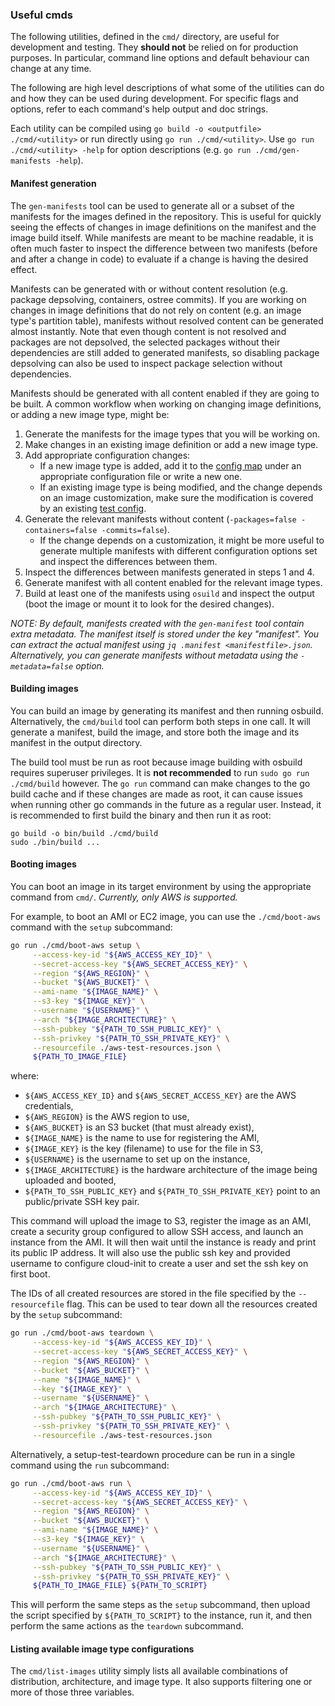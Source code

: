 ### Useful cmds

The following utilities, defined in the `cmd/` directory, are useful for
development and testing. They **should not** be relied on for production
purposes. In particular, command line options and default behaviour can change
at any time.

The following are high level descriptions of what some of the utilities can do
and how they can be used during development. For specific flags and options,
refer to each command's help output and doc strings.

Each utility can be compiled using `go build -o <outputfile> ./cmd/<utility>`
or run directly using `go run ./cmd/<utility>`. Use `go run ./cmd/<utility>
-help` for option descriptions (e.g. `go run ./cmd/gen-manifests -help`).

#### Manifest generation

The `gen-manifests` tool can be used to generate all or a subset of the
manifests for the images defined in the repository. This is useful for quickly
seeing the effects of changes in image definitions on the manifest and the
image build itself. While manifests are meant to be machine readable, it is
often much faster to inspect the difference between two manifests (before and
after a change in code) to evaluate if a change is having the desired effect.

Manifests can be generated with or without content resolution (e.g. package
depsolving, containers, ostree commits). If you are working on changes in image
definitions that do not rely on content (e.g. an image type's partition table),
manifests without resolved content can be generated almost instantly. Note that
even though content is not resolved and packages are not depsolved, the
selected packages without their dependencies are still added to generated
manifests, so disabling package depsolving can also be used to inspect package
selection without dependencies.

Manifests should be generated with all content enabled if they are going to be
built. A common workflow when working on changing image definitions, or adding
a new image type, might be:
1. Generate the manifests for the image types that you will be working on.
2. Make changes in an existing image definition or add a new image type.
3. Add appropriate configuration changes:
    - If a new image type is added, add it to the [config
      map](https://github.com/osbuild/images/tree/main/docs/developer/test/config-map.json) under an appropriate configuration file or
      write a new one.
    - If an existing image type is being modified, and the change depends on an
      image customization, make sure the modification is covered by an existing
      [test config](https://github.com/osbuild/images/tree/main/docs/developer/test/configs).
4. Generate the relevant manifests without content (`-packages=false
   -containers=false -commits=false`).
    - If the change depends on a customization, it might be more useful to
      generate multiple manifests with different configuration options set and
      inspect the differences between them.
5. Inspect the differences between manifests generated in steps 1 and 4.
6. Generate manifest with all content enabled for the relevant image types.
7. Build at least one of the manifests using `osuild` and inspect the output
   (boot the image or mount it to look for the desired changes).

_NOTE: By default, manifests created with the `gen-manifest` tool contain extra
metadata. The manifest itself is stored under the key "manifest". You can
extract the actual manifest using `jq .manifest
<manifestfile>.json`. Alternatively, you can generate manifests without
metadata using the `-metadata=false` option._

#### Building images

You can build an image by generating its manifest and then running
osbuild. Alternatively, the `cmd/build` tool can perform both steps in one
call. It will generate a manifest, build the image, and store both the image
and its manifest in the output directory.

The build tool must be run as root because image building with osbuild requires
superuser privileges. It is **not recommended** to run `sudo go run
./cmd/build` however. The `go run` command can make changes to the go build
cache and if these changes are made as root, it can cause issues when running
other go commands in the future as a regular user. Instead, it is recommended
to first build the binary and then run it as root:
```
go build -o bin/build ./cmd/build
sudo ./bin/build ...
```

#### Booting images

You can boot an image in its target environment by using the appropriate
command from `cmd/`. _Currently, only AWS is supported._

For example, to boot an AMI or EC2 image, you can use the `./cmd/boot-aws`
command with the `setup` subcommand:
```bash
go run ./cmd/boot-aws setup \
     --access-key-id "${AWS_ACCESS_KEY_ID}" \
     --secret-access-key "${AWS_SECRET_ACCESS_KEY}" \
     --region "${AWS_REGION}" \
     --bucket "${AWS_BUCKET}" \
     --ami-name "${IMAGE_NAME}" \
     --s3-key "${IMAGE_KEY}" \
     --username "${USERNAME}" \
     --arch "${IMAGE_ARCHITECTURE}" \
     --ssh-pubkey "${PATH_TO_SSH_PUBLIC_KEY}" \
     --ssh-privkey "${PATH_TO_SSH_PRIVATE_KEY}" \
     --resourcefile ./aws-test-resources.json \
     ${PATH_TO_IMAGE_FILE}
```
where:
- `${AWS_ACCESS_KEY_ID}` and `${AWS_SECRET_ACCESS_KEY}` are the AWS credentials,
- `${AWS_REGION}` is the AWS region to use,
- `${AWS_BUCKET}` is an S3 bucket (that must already exist),
- `${IMAGE_NAME}` is the name to use for registering the AMI,
- `${IMAGE_KEY}` is the key (filename) to use for the file in S3,
- `${USERNAME}` is the username to set up on the instance,
- `${IMAGE_ARCHITECTURE}` is the hardware architecture of the image being
  uploaded and booted,
- `${PATH_TO_SSH_PUBLIC_KEY}` and `${PATH_TO_SSH_PRIVATE_KEY}` point to an
  public/private SSH key pair.

This command will upload the image to S3, register the image as an AMI, create
a security group configured to allow SSH access, and launch an instance from
the AMI. It will then wait until the instance is ready and print its public IP
address. It will also use the public ssh key and provided username to configure
cloud-init to create a user and set the ssh key on first boot.

The IDs of all created resources are stored in the file specified by the
`--resourcefile` flag. This can be used to tear down all the resources created
by the `setup` subcommand:
```bash
go run ./cmd/boot-aws teardown \
     --access-key-id "${AWS_ACCESS_KEY_ID}" \
     --secret-access-key "${AWS_SECRET_ACCESS_KEY}" \
     --region "${AWS_REGION}" \
     --bucket "${AWS_BUCKET}" \
     --name "${IMAGE_NAME}" \
     --key "${IMAGE_KEY}" \
     --username "${USERNAME}" \
     --arch "${IMAGE_ARCHITECTURE}" \
     --ssh-pubkey "${PATH_TO_SSH_PUBLIC_KEY}" \
     --ssh-privkey "${PATH_TO_SSH_PRIVATE_KEY}" \
     --resourcefile ./aws-test-resources.json
```

Alternatively, a setup-test-teardown procedure can be run in a single command using the `run` subcommand:
```bash
go run ./cmd/boot-aws run \
     --access-key-id "${AWS_ACCESS_KEY_ID}" \
     --secret-access-key "${AWS_SECRET_ACCESS_KEY}" \
     --region "${AWS_REGION}" \
     --bucket "${AWS_BUCKET}" \
     --ami-name "${IMAGE_NAME}" \
     --s3-key "${IMAGE_KEY}" \
     --username "${USERNAME}" \
     --arch "${IMAGE_ARCHITECTURE}" \
     --ssh-pubkey "${PATH_TO_SSH_PUBLIC_KEY}" \
     --ssh-privkey "${PATH_TO_SSH_PRIVATE_KEY}" \
     ${PATH_TO_IMAGE_FILE} ${PATH_TO_SCRIPT}
```

This will perform the same steps as the `setup` subcommand, then upload the
script specified by `${PATH_TO_SCRIPT}` to the instance, run it, and then
perform the same actions as the `teardown` subcommand.

#### Listing available image type configurations

The `cmd/list-images` utility simply lists all available combinations of
distribution, architecture, and image type. It also supports filtering one or
more of those three variables.

